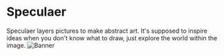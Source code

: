 # Speculaer
Speculaer layers pictures to make abstract art. It's supposed to inspire ideas when you don't know what to draw, just explore the world within the image.
![Banner](http://i.imgur.com/eRaaYdP.jpg)
